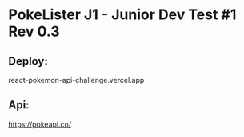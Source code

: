 # PokeLister J1 - Junior Dev Test #1 Rev 0.3
## Deploy:

react-pokemon-api-challenge.vercel.app

## Api:

https://pokeapi.co/
